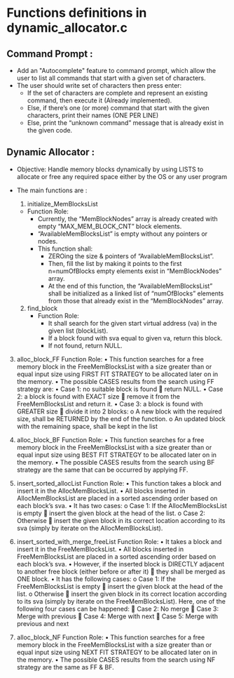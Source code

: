 # **Functions definitions in dynamic_allocator.c**
## Command Prompt :
   - Add an "Autocomplete" feature to command prompt, which allow the user to list all commands that start with a given set of characters.
   - The user should write set of characters then press enter:
     - If the set of characters are complete and represent an existing command, then execute it (Already implemented). 
     - Else, if there’s one (or more) command that start with the given characters, print their names (ONE PER LINE)
     - Else, print the “unknown command” message that is already exist in the given code.


## Dynamic Allocator :
   - Objective:
        Handle memory blocks dynamically by using LISTS to allocate or free any required space either by the OS or any user program   
   - The main functions are :
     1. initialize_MemBlocksList
       - Function Role: 
         - Currently, the “MemBlockNodes” array is already created with empty “MAX_MEM_BLOCK_CNT” block elements.
         - “AvailableMemBlocksList” is empty without any pointers or nodes.
         - This function shall:
            - ZEROing the size & pointers of “AvailableMemBlocksList”.
            - Then, fill the list by making it points to the first n=numOfBlocks empty elements exist in “MemBlockNodes” array.
            - At the end of this function, the “AvailableMemBlocksList” shall be initialized as a linked list of “numOfBlocks” elements from those that already exist in the “MemBlockNodes” array.

     2. find_block
        - Function Role: 
          -	It shall search for the given start virtual address (va) in the given list (blockList).
          - If a block found with sva equal to given va, return this block.
          - If not found, return NULL.

3.	alloc_block_FF
Function Role: 
•	This function searches for a free memory block in the FreeMemBlocksList with a size greater than or equal input size using FIRST FIT STRATEGY to be allocated later on in the memory.
•	The possible CASES results from the search using FF strategy are:
•	Case 1: no suitable block is found  return NULL.
•	Case 2: a block is found with EXACT size  remove it from the FreeMemBlocksList and return it.
•	Case 3: a block is found with GREATER size  divide it into 2 blocks:
o	A new block with the required size, shall be RETURNED by the end of the function.
o	An updated block with the remaining space, shall be kept in the list

3.	alloc_block_BF
Function Role: 
•	This function searches for a free memory block in the FreeMemBlocksList with a size greater than or equal input size using BEST FIT STRATEGY to be allocated later on in the memory.
•	The possible CASES results from the search using BF strategy are the same that can be occurred by applying FF.

4.	insert_sorted_allocList
Function Role: 
•	This function takes a block and insert it in the AllocMemBlocksList.
•	All blocks inserted in AllocMemBlocksList are placed in a sorted ascending order based on each block’s sva.
•	It has two cases:
o	Case 1: If the AllocMemBlocksList is empty  insert the given block at the head of the list.
o	Case 2: Otherwise  insert the given block in its correct location according to its sva (simply by iterate on the AllocMemBlocksList).

5.	insert_sorted_with_merge_freeList
Function Role: 
•	It takes a block and insert it in the FreeMemBlocksList.
•	All blocks inserted in FreeMemBlocksList are placed in a sorted ascending order based on each block’s sva.
•	However, if the inserted block is DIRECTLY adjacent to another free block (either before or after it)  they shall be merged as ONE block.
•	It has the following cases:
o	Case 1: If the FreeMemBlocksList is empty  insert the given block at the head of the list.
o	Otherwise  insert the given block in its correct location according to its sva (simply by iterate on the FreeMemBlocksList). Here, one of the following four cases can be happened:
	Case 2: No merge
	Case 3: Merge with previous
	Case 4: Merge with next
	Case 5: Merge with previous and next

6.	alloc_block_NF
Function Role: 
•	This function searches for a free memory block in the FreeMemBlocksList with a size greater than or equal input size using NEXT FIT STRATEGY to be allocated later on in the memory.
•	The possible CASES results from the search using NF strategy are the same as FF & BF.
